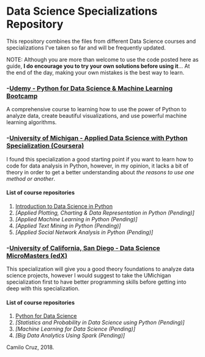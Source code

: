 # Data Science Specializations Repository
This repository combines the files from different Data Science courses and specializations I've taken so far and will be frequently updated.

NOTE: Although you are more than welcome to use the code posted here as guide, **I do encourage you to try your own solutions before using it**... At the end of the day, making your own mistakes is the best way to learn.

### -[Udemy - Python for Data Science & Machine Learning Bootcamp](https://www.udemy.com/python-for-data-science-and-machine-learning-bootcamp/)
A comprehensive course to learning how to use the power of Python to analyze data, create beautiful visualizations, and use powerful machine learning algorithms.


### -[University of Michigan - Applied Data Science with Python Specialization (Coursera)](https://www.coursera.org/specializations/data-science-python)
I found this specialization a good starting point if you want to learn how to code for data analysis in Python, however, in my opinion, it lacks a bit of theory in order to get a better understanding about *the reasons to use one method or another*.

#### List of course repositories
1. [Introduction to Data Science in Python](/U_Michigan_Applied_Data_Science_with_Python_-_Coursera/Course_1_Introduction_to_Data_Science_Python)
2. *[Applied Plotting, Charting & Data Representation in Python (Pending)]*
3. *[Applied Machine Learning in Python (Pending)]*
4. *[Applied Text Mining in Python (Pending)]*
5. *[Applied Social Network Analysis in Python (Pending)]*


### -[University of California, San Diego - Data Science MicroMasters (edX)](https://www.edx.org/micromasters/data-science)
This specialization will give you a good theory foundations to analyze data science projects, however I would suggest to take the UMichigan specialization first to have better programming skills before getting into deep with this specialization.

#### List of course repositories
1. [Python for Data Science](UC_San_Diego_Data_Science_Micromaster_-_edX/Course_01_Python_for_Data_Science)
2. *[Statistics and Probability in Data Science using Python (Pending)]*
3. *[Machine Learning for Data Science (Pending)]*
4. *[Big Data Analytics Using Spark (Pending)]*

Camilo Cruz, 2018.